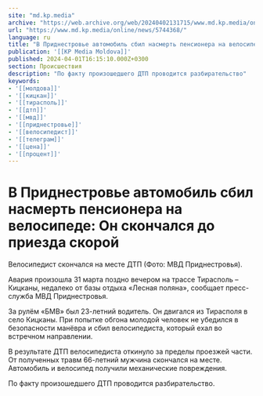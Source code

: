 ```yaml
---
site: "md.kp.media"
archive: "https://web.archive.org/web/20240402131715/www.md.kp.media/online/news/5744368/"
url: "https://www.md.kp.media/online/news/5744368/"
language: ru
title: "В Приднестровье автомобиль сбил насмерть пенсионера на велосипеде: Он скончался до приезда скорой"
publication: '[[KP Media Moldova]]'
published: 2024-04-01T16:15:10.000Z+0300
section: Происшествия
description: "По факту произошедшего ДТП проводится разбирательство"
keywords:
- '[[молдова]]'
- '[[кицкан]]'
- '[[тирасполь]]'
- '[[дтп]]'
- '[[мвд]]'
- '[[приднестровье]]'
- '[[велосипедист]]'
- '[[телеграм]]'
- '[[цена]]'
- '[[процент]]'
---
```


# В Приднестровье автомобиль сбил насмерть пенсионера на велосипеде: Он скончался до приезда скорой

Велосипедист скончался на месте ДТП (Фото: МВД Приднестровья).

Авария произошла 31 марта поздно вечером на трассе Тирасполь – Кицканы, недалеко от базы отдыха «Лесная поляна», сообщает пресс-служба МВД Приднестровья.

За рулём «БМВ» был 23-летний водитель. Он двигался из Тирасполя в село Кицканы. При попытке обгона молодой человек не убедился в безопасности манёвра и сбил велосипедиста, который ехал во встречном направлении.

В результате ДТП велосипедиста откинуло за пределы проезжей части. От полученных травм 66-летний мужчина скончался на месте. Автомобиль и велосипед получили механические повреждения.

По факту произошедшего ДТП проводится разбирательство.